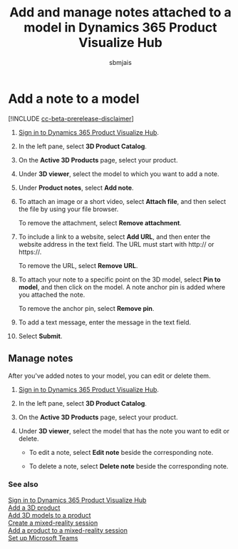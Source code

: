 ﻿---
title: Add and manage notes attached to a model in Dynamics 365 Product Visualize Hub
description: Instructions for adding and managing notes attached to a model in Dynamics 365 Product Visualize Hub.
author: sbmjais
ms.author: shjais
manager: shujoshi
ms.date: 07/17/2020
ms.service: dynamics-365-sales
ms.topic: article
ms-reviewer:
---

# Add a note to a model

[!INCLUDE [cc-beta-prerelease-disclaimer](../includes/cc-beta-prerelease-disclaimer.md)]

1.  [Sign in to Dynamics 365 Product Visualize Hub](sign-in-app.md).

2.  In the left pane, select **3D Product Catalog**.

3.  On the **Active 3D Products** page, select your product.

4.  Under **3D viewer**, select the model to which you want to add a note.

5.  Under **Product notes**, select **Add note**.

6.  To attach an image or a short video, select **Attach file**, and then select the file by using your file browser. 

    To remove the attachment, select **Remove attachment**.

7.  To include a link to a website, select **Add URL**, and then enter the website address in the text field. The URL must start with http:// or https://.

    To remove the URL, select **Remove URL**.

8.  To attach your note to a specific point on the 3D model, select **Pin to model**, and then click on the model. A note anchor pin is added where you attached the note.

    To remove the anchor pin, select **Remove pin**.

9.  To add a text message, enter the message in the text field.

10. Select **Submit**.

## Manage notes

After you've added notes to your model, you can edit or delete them.

1.  [Sign in to Dynamics 365 Product Visualize Hub](sign-in-app.md).

2.  In the left pane, select **3D Product Catalog**.

3.  On the **Active 3D Products** page, select your product.

4.  Under **3D viewer**, select the model that has the note you want to edit or delete.

    - To edit a note, select **Edit note** beside the corresponding note.

    - To delete a note, select **Delete note** beside the corresponding note.

### See also

[Sign in to Dynamics 365 Product Visualize Hub](sign-in-app.md)<br>
[Add a 3D product](add-3d-product.md)<br>
[Add 3D models to a product](add-3d-model-product.md)<br>
[Create a mixed-reality session](create-mr-session.md)<br>
[Add a product to a mixed-reality session](add-product-mr-session.md)<br>
[Set up Microsoft Teams](setup-ms-teams.md)